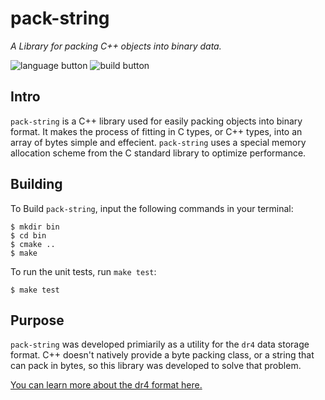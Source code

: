 # pack-string

*A Library for packing C++ objects into binary data.*

![language button](https://img.shields.io/badge/Language-C-orange.svg)
![build button](https://img.shields.io/badge/Build-passing-green.svg)

## Intro 

`pack-string` is a C++ library used for easily packing objects into binary format. It makes the process of fitting in C types, or C++ types, into an array of bytes simple and effecient. `pack-string` uses a special memory allocation scheme from the C standard library to optimize performance.

## Building

To Build `pack-string`, input the following commands in your terminal:

```
$ mkdir bin
$ cd bin
$ cmake ..
$ make
```

To run the unit tests, run `make test`:

```
$ make test
```


## Purpose

`pack-string` was developed primiarily as a utility for the `dr4` data storage format. C++ doesn't natively provide a byte packing class, or a string that can pack in bytes, so this library was developed to solve that problem.

[You can learn more about the dr4 format here.](https://github.com/dr4f)
